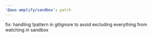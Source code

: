 ```yaml
---
'@aws-amplify/sandbox': patch
---
```


fix: handling \!pattern in gitignore to avoid excluding everything from watching in sandbox
